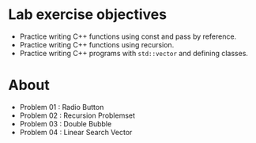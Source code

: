 # Lab exercise objectives
* Practice writing C++ functions using const and pass by reference.
* Practice writing C++ functions using recursion.
* Practice writing C++ programs with ``std::vector`` and defining classes.

# About
* Problem 01 : Radio Button
* Problem 02 : Recursion Problemset
* Problem 03 : Double Bubble
* Problem 04 : Linear Search Vector
